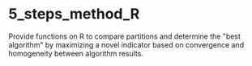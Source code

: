 # 5_steps_method_R
Provide functions on R to compare partitions and determine the "best algorithm" by maximizing a novel indicator based on convergence and homogeneity between algorithm results.
